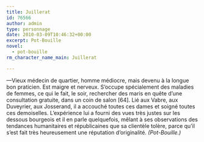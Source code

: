 ```yaml
---
title: Juillerat
id: 76566
author: admin
type: personnage
date: 2010-03-09T10:46:32+00:00
excerpt: Pot-Bouille
novel:
  - pot-bouille
rm_character_name_main: Juillerat

---
```

—Vieux médecin de quartier, homme médiocre, mais devenu à la longue bon praticien. Est maigre et nerveux. S&rsquo;occupe spécialement des maladies de femmes, ce qui le fait, le soir, rechercher des maris en quête d&rsquo;une consultation gratuite, dans un coin de salon [64]. Lié aux Vabre, aux Duveyrier, aux Josserand, il a accouché toutes ces dames et soigné toutes ces demoiselles. L&rsquo;expérience lui a fourni des vues très justes sur les dessous bourgeois et il en parle quelquefois, mêlant à ses observations des tendances humanitaires et républicaines que sa clientèle tolère, parce qu&rsquo;il s&rsquo;est fait très heureusement une réputation d&rsquo;originalité. _(Pot-Bouille.)_